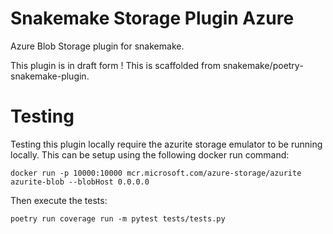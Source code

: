 # Snakemake Storage Plugin Azure

Azure Blob Storage plugin for snakemake.

This plugin is in draft form ! This is scaffolded from snakemake/poetry-snakemake-plugin.

# Testing

Testing this plugin locally require the azurite storage emulator to be running locally. 
This can be setup using the following docker run command: 

```
docker run -p 10000:10000 mcr.microsoft.com/azure-storage/azurite azurite-blob --blobHost 0.0.0.0
```

Then execute the tests: 
```
poetry run coverage run -m pytest tests/tests.py
```
